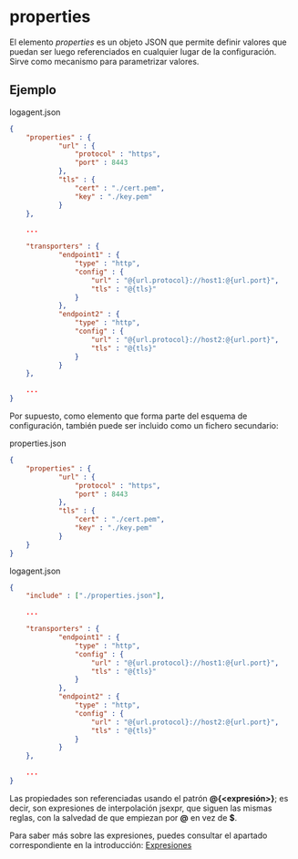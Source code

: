# properties

El elemento *properties* es un objeto JSON que permite definir valores que puedan ser luego referenciados en cualquier lugar de la configuración. Sirve como mecanismo para parametrizar valores.

## Ejemplo

logagent.json
```json
{
	"properties" : {
			"url" : {
				"protocol" : "https",
				"port" : 8443
			},
			"tls" : {
				"cert" : "./cert.pem",
				"key" : "./key.pem"
			}
	},

	...

	"transporters" : {
			"endpoint1" : {
				"type" : "http",
				"config" : {
					"url" : "@{url.protocol}://host1:@{url.port}",
					"tls" : "@{tls}"
				}
			},
			"endpoint2" : {
				"type" : "http",
				"config" : {
					"url" : "@{url.protocol}://host2:@{url.port}",
					"tls" : "@{tls}"
				}
			}
	},

	...
}
```

Por supuesto, como elemento que forma parte del esquema de configuración, también puede ser incluido como un fichero secundario:

properties.json
```json
{
	"properties" : {
			"url" : {
				"protocol" : "https",
				"port" : 8443
			},
			"tls" : {
				"cert" : "./cert.pem",
				"key" : "./key.pem"
			}
	}
}
```
logagent.json
```json
{
	"include" : ["./properties.json"],

	...

	"transporters" : {
			"endpoint1" : {
				"type" : "http",
				"config" : {
					"url" : "@{url.protocol}://host1:@{url.port}",
					"tls" : "@{tls}"
				}
			},
			"endpoint2" : {
				"type" : "http",
				"config" : {
					"url" : "@{url.protocol}://host2:@{url.port}",
					"tls" : "@{tls}"
				}
			}
	},

	...
}
```

Las propiedades son referenciadas usando el patrón **@{<expresión>}**; es decir, son expresiones de interpolación jsexpr, que siguen las mismas reglas, con la salvedad de que empiezan por **@** en vez de **$**.

Para saber más sobre las expresiones, puedes consultar el apartado correspondiente en la introducción:
[Expresiones](../intro/expressions.md)
